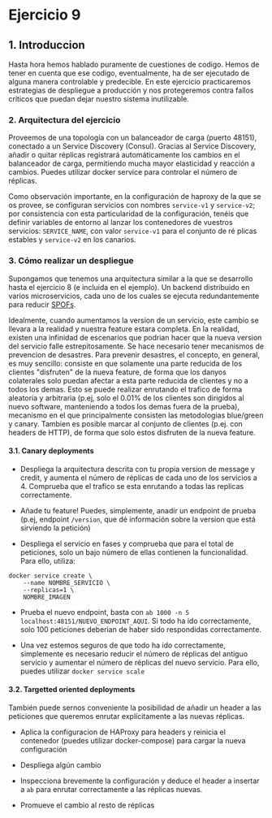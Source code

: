 # Ejercicio 9

## 1. Introduccion

Hasta hora hemos hablado puramente de cuestiones de codigo. Hemos de tener en cuenta que ese codigo, eventualmente, ha de ser ejecutado de alguna manera controlable y predecible.
En este ejercicio practicaremos estrategias de despliegue a producción y nos protegeremos contra fallos críticos que puedan dejar nuestro sistema inutilizable.

### 2. Arquitectura del ejercicio

Proveemos de una topología con un balanceador de carga (puerto 48151), conectado a un Service Discovery (Consul). Gracias al Service Discovery, añadir o quitar réplicas registrará automáticamente los cambios en el balanceador de carga, permitiendo mucha mayor elasticidad y reacción a cambios.
Puedes utilizar docker service para controlar el número de réplicas.

Como observación importante, en la configuración de haproxy de la que se os provee, se configuran servicios con nombres `service-v1` y `service-v2`; por consistencia con esta particularidad de la configuración, tenéis que definir variables de entorno al lanzar los contenedores de vuestros servicios: `SERVICE_NAME`, con valor `service-v1` para el conjunto de ré
plicas estables y `service-v2` en los canarios.

### 3. Cómo realizar un despliegue

Supongamos que tenemos una arquitectura similar a la que se desarrollo hasta el ejercicio 8 (e incluida en el ejemplo). Un backend distribuido en varios microservicios, cada uno de los cuales se ejecuta redundantemente para reducir [SPOFs](https://en.wikipedia.org/wiki/Single_point_of_failure).

Idealmente, cuando aumentamos la version de un servicio, este cambio se llevara a la realidad y nuestra feature estara completa. En la realidad, existen una infinidad de escenarios que podrian hacer que la nueva version del servicio falle estrepitosamente.
Se hace necesario tener mecanismos de prevencion de desastres.
Para prevenir desastres, el concepto, en general, es muy sencillo: consiste en que solamente una parte reducida de los clientes "disfruten" de la nueva feature, de forma que los danyos colaterales solo puedan afectar a esta parte reducida de clientes y no a todos los demas.
Esto se puede realizar enrutando el trafico de forma aleatoria y arbitraria (p.ej, solo el 0.01% de los clientes son dirigidos al nuevo software, manteniendo a todos los demas fuera de la prueba), mecanismo en el que principalmente consisten las metodologias blue/green y canary.
Tambien es posible marcar al conjunto de clientes (p.ej. con headers de HTTP), de forma que solo estos disfruten de la nueva feature.

#### 3.1. Canary deployments

- Despliega la arquitectura descrita con tu propia version de message y credit, y aumenta el número de réplicas de cada uno de los servicios a 4. Comprueba que el trafico se esta enrutando a todas las replicas correctamente.

- Añade tu feature! Puedes, simplemente, anadir un endpoint de prueba (p.ej, endpoint `/version`, que dé información sobre la version que está sirviendo la petición)

- Despliega el servicio en fases y comprueba que para el total de peticiones, solo un bajo número de ellas contienen la funcionalidad. Para ello, utiliza:
```
docker service create \
    --name NOMBRE_SERVICIO \
    --replicas=1 \
    NOMBRE_IMAGEN
```

- Prueba el nuevo endpoint, basta con `ab 1000 -n 5 localhost:48151/NUEVO_ENDPOINT_AQUI`. Si todo ha ido correctamente, solo 100 peticiones deberian de haber sido respondidas correctamente.

- Una vez estemos seguros de que todo ha ido correctamente, simplemente es necesario reducir el número de réplicas del antiguo servicio y aumentar el número de réplicas del nuevo servicio. Para ello, puedes utilizar `docker service scale`

#### 3.2. Targetted oriented deployments

También puede sernos conveniente la posibilidad de añadir un header a las peticiones que queremos enrutar explícitamente a las nuevas réplicas.

- Aplica la configuracion de HAProxy para headers y reinicia el contenedor (puedes utilizar docker-compose)  para cargar la nueva configuración

- Despliega algún cambio

- Inspecciona brevemente la configuración y deduce el header a insertar a `ab` para enrutar correctamente a las réplicas nuevas.

- Promueve el cambio al resto de réplicas
